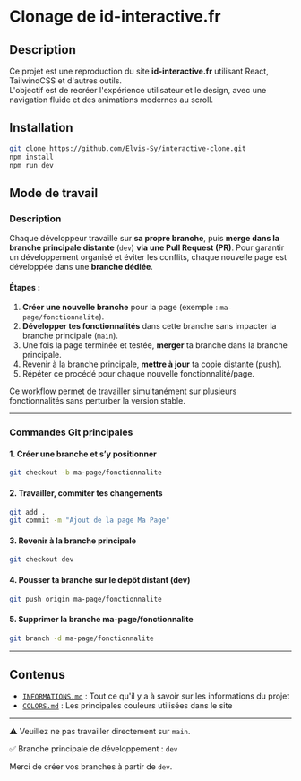 # Clonage de id-interactive.fr

## Description

Ce projet est une reproduction du site **id-interactive.fr** utilisant React, TailwindCSS et d'autres outils.  
L'objectif est de recréer l'expérience utilisateur et le design, avec une navigation fluide et des animations modernes au scroll.

## Installation

```bash
git clone https://github.com/Elvis-Sy/interactive-clone.git
npm install
npm run dev

```

## Mode de travail

### Description

Chaque développeur travaille sur **sa propre branche**, puis **merge dans la branche principale distante** (`dev`) **via une Pull Request (PR)**.
Pour garantir un développement organisé et éviter les conflits, chaque nouvelle page est développée dans une **branche dédiée**.

#### Étapes :

1. **Créer une nouvelle branche** pour la page (exemple : `ma-page/fonctionnalite`).
2. **Développer tes fonctionnalités** dans cette branche sans impacter la branche principale (`main`).
3. Une fois la page terminée et testée, **merger** ta branche dans la branche principale.
4. Revenir à la branche principale, **mettre à jour** ta copie distante (push).
5. Répéter ce procédé pour chaque nouvelle fonctionnalité/page.

Ce workflow permet de travailler simultanément sur plusieurs fonctionnalités sans perturber la version stable.

---

### Commandes Git principales

#### 1. Créer une branche et s’y positionner

```bash
git checkout -b ma-page/fonctionnalite
```
#### 2. Travailler, commiter tes changements

```bash
git add .
git commit -m "Ajout de la page Ma Page"
```

#### 3. Revenir à la branche principale

```bash
git checkout dev
```
#### 4. Pousser ta branche sur le dépôt distant (dev)

```bash
git push origin ma-page/fonctionnalite
```

#### 5. Supprimer la branche ma-page/fonctionnalite

```bash
git branch -d ma-page/fonctionnalite
```

---

## Contenus

- [`INFORMATIONS.md`](./INFROMATIONS.md) : Tout ce qu'il y a à savoir sur les informations du projet
- [`COLORS.md`](./COLORS.md) : Les principales couleurs utilisées dans le site

---

⚠️ Veuillez ne pas travailler directement sur `main`.

✅ Branche principale de développement : `dev`

Merci de créer vos branches à partir de `dev`.


